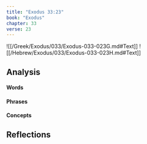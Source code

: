 ```yaml
---
title: "Exodus 33:23"
book: "Exodus"
chapter: 33
verse: 23
---
```

![[/Greek/Exodus/033/Exodus-033-023G.md#Text]]
![[/Hebrew/Exodus/033/Exodus-033-023H.md#Text]]

## Analysis

#### Words

#### Phrases

#### Concepts

## Reflections

